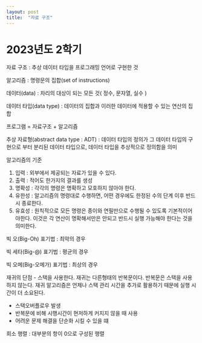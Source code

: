 ```yaml
---
layout: post
title:  "자료 구조"
---
```


# 2023년도 2학기

자료 구조 : 추상 데이터 타입을 프로그래밍 언어로 구현한 것

알고리즘 : 명령문의 집합(set of instructions)

데이터(data) : 차리의 대상이 되는 모든 것( 정수, 문자열, 실수 )

데이터 타입(data type) : 데이터의 집합과 이러한 데이터에 적용할 수 있는 연산의 집합

프로그램 = 자료구조 + 알고리즘

추상 자료형(abstract data type : ADT) : 데이터 타입의 정의가 그 데이터 타입의 구현으로 부터 분리된 데이터 타입으로, 데이터 타입을 추상적으로 정의함을 의미


알고리즘의 기준
1. 입력 : 외부에서 제공되는 자료가 있을 수 있다.
2. 출력 : 적어도 한가지의 결과를 생성
3. 명확성 : 각각의 명령은 명확하고 모호하지 않아야 한다.
4. 유한성 : 알고리즘의 명령대로 수행하면, 어떤 경우에도 한정된 수의 단계 이후 반드시 종료한다.
5. 유효성 : 원칙적으로 모든 명령은 종이와 연필만으로 수행될 수 있도록 기본적이어야한다. 이것은 각 연산이 명확해서만은 안되고 반드시 실행 가능해야 한다는 것을 의미한다.

빅 오(Big-Oh) 표기법 : 최악의 경우

빅 세타(Big-@) 표기법 : 평균의 경우

빅 오메(Big-오메가) 표기법 : 최상의 경우


 재귀의 단점 - 스택을 사용한다.
 재귀는 다른형태의 반복문이다.
 반복문은 스택을 사용하지 않는다.
 재귀 알고리즘은 언제나 스택 관리 시간을 추가로 활용하기 때문에 실행 시간이 더 소요된다.
- 스택오버플로우 발생
- 반복문에 비해 시행시간이 현저하게 커지지 않을 때 사용
- 어려운 문제 해결을 단순화 시킬 수 있을 떄

희소 행렬 : 대부분의 항이 0으로 구성된 행렬
